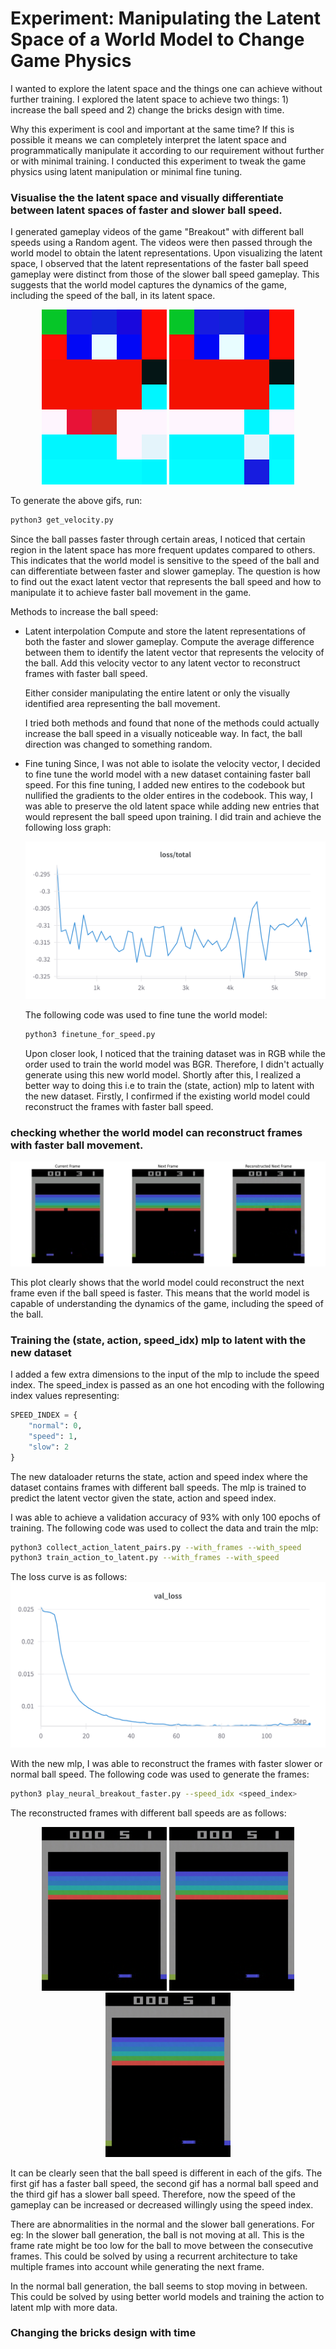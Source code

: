 # Experiment: Manipulating the Latent Space of a World Model to Change Game Physics

I wanted to explore the latent space and the things one can achieve without further training. I explored the latent space to achieve two things: 1) increase the ball speed and 2) change the bricks design with time.

Why this experiment is cool and important at the same time? If this is possible it means we can completely interpret the latent space and programmatically manipulate it according to our requirement without further or with minimal training. I conducted this experiment to tweak the game physics using latent manipulation or minimal fine tuning. 

### Visualise the the latent space and visually differentiate between latent spaces of faster and slower ball speed.

I generated gameplay videos of the game "Breakout" with different ball speeds using a Random agent. The videos were then passed through the world model to obtain the latent representations. Upon visualizing the latent space, I observed that the latent representations of the faster ball speed gameplay were distinct from those of the slower ball speed gameplay. This suggests that the world model captures the dynamics of the game, including the speed of the ball, in its latent space.

<div style="text-align: center;">
  <img src="outputs/breakout_fast.gif" width="200" />
  <img src="outputs/breakout_slow.gif" width="200" />
</div>

To generate the above gifs, run:
```bash
python3 get_velocity.py    
```

Since the ball passes faster through certain areas, I noticed that certain region in the latent space has more frequent updates compared to others. This indicates that the world model is sensitive to the speed of the ball and can differentiate between faster and slower gameplay. The question is how to find out the exact latent vector that represents the ball speed and how to manipulate it to achieve faster ball movement in the game.


Methods to increase the ball speed:
- Latent interpolation 
  Compute and store the latent representations of both the faster and slower gameplay.  Compute the average difference between them to identify the latent vector that represents the velocity of the ball. Add this velocity vector to any latent vector to reconstruct frames with faster ball speed. 

  Either consider manipulating the entire latent or only the visually identified area representing the ball movement. 

  I tried both methods and found that none of the methods could actually increase the ball speed in a visually noticeable way. In fact, the ball direction was changed to something random. 

- Fine tuning
  Since, I was not able to isolate the velocity vector, I decided to fine tune the world model with a new dataset containing faster ball speed. For this fine tuning, I added new entires to the codebook but nullified the gradients to the older entires in the codebook. This way, I was able to preserve the old latent space while adding new entries that would represent the ball speed upon training. I did train and achieve the following loss graph:

  ![loss graph](outputs/world_model_loss.png)

  The following code was used to fine tune the world model:
  ```bash
  python3 finetune_for_speed.py
  ```

  Upon closer look, I noticed that the training dataset was in RGB while the order used to train the world model was BGR. Therefore, I didn't actually generate using this new world model. Shortly after this, I realized a better way to doing this i.e to train the (state, action) mlp to latent with the new dataset. Firstly, I confirmed if the existing world model could reconstruct the frames with faster ball speed.

### checking whether the world model can reconstruct frames with faster ball movement.  

![reconstruction of faster ball speed](outputs/speed_recons.png)

This plot clearly shows that the world model could reconstruct the next frame even if the ball speed is faster. This means that the world model is capable of understanding the dynamics of the game, including the speed of the ball.

### Training the (state, action, speed_idx) mlp to latent with the new dataset
I added a few extra dimensions to the input of the mlp to include the speed index. The speed_index is passed as an one hot encoding with the following index values representing:

```python
SPEED_INDEX = {
    "normal": 0,
    "speed": 1,
    "slow": 2
}
```
The new dataloader returns the state, action and speed index where the dataset contains frames with different ball speeds. The mlp is trained to predict the latent vector given the state, action and speed index.

I was able to achieve a validation accuracy of 93% with only 100 epochs of training. The following code was used to collect the data and train the mlp:

```bash
python3 collect_action_latent_pairs.py --with_frames --with_speed
python3 train_action_to_latent.py --with_frames --with_speed
```

The loss curve is as follows:
![loss curve](outputs/state_speed_latent_mlp_loss.png)

With the new mlp, I was able to reconstruct the frames with faster slower or normal ball speed. The following code was used to generate the frames:

```bash
python3 play_neural_breakout_faster.py --speed_idx <speed_index>
```
The reconstructed frames with different ball speeds are as follows:
<div style="text-align: center;">
  <img src="outputs/neural_breakout_1748790155.gif" width="200" />
  <img src="outputs/neural_breakout_1748790238.gif" width="200" />
  <img src="outputs/neural_breakout_1748790353.gif" width="200" />
</div>

It can be clearly seen that the ball speed is different in each of the gifs. The first gif has a faster ball speed, the second gif has a normal ball speed and the third gif has a slower ball speed. Therefore, now the speed of the gameplay can be increased or decreased willingly using the speed index. 

There are abnormalities in the normal and the slower ball generations. For eg: In the slower ball generation, the ball is not moving at all. This is the frame rate might be too low for the ball to move between the consecutive frames. This could be solved by using a recurrent architecture to take multiple frames into account while generating the next frame. 

In the normal ball generation, the ball seems to stop moving in between. This could be solved by using better world models and training the action to latent mlp with more data.

### Changing the bricks design with time
